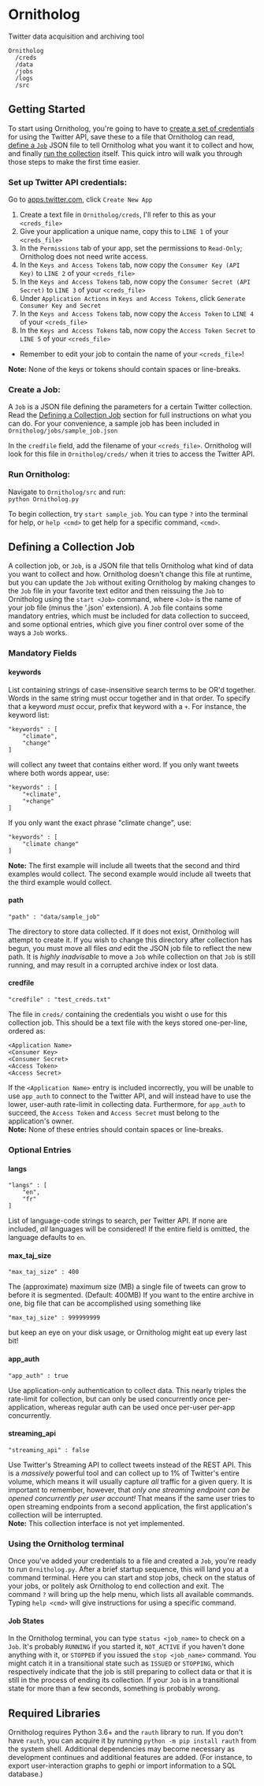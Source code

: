 # Ornitholog
Twitter data acquisition and archiving tool

```
Ornitholog
  /creds
  /data
  /jobs
  /logs
  /src
```

## Getting Started
To start using Ornitholog, you're going to have to [create a set of credentials](https://github.com/geofurb/Ornitholog#set-up-twitter-api-credentials) for using the Twitter API, save these to a file that Ornitholog can read, [define a `Job`](https://github.com/geofurb/Ornitholog#create-a-job) JSON file to tell Ornitholog what you want it to collect and how, and finally [run the collection](https://github.com/geofurb/Ornitholog#run-ornitholog) itself. This quick intro will walk you through those steps to make the first time easier.

### Set up Twitter API credentials:
Go to [apps.twitter.com](https://apps.twitter.com), click `Create New App`
1. Create a text file in `Ornitholog/creds`, I'll refer to this as your `<creds_file>`
2. Give your application a unique name, copy this to `LINE 1` of your `<creds_file>`
3. In the `Permissions` tab of your app, set the permissions to `Read-Only`; Ornitholog does not need write access.
4. In the `Keys and Access Tokens` tab, now copy the `Consumer Key (API Key)` to `LINE 2` of your `<creds_file>`
5. In the `Keys and Access Tokens` tab, now copy the `Consumer Secret (API Secret)` to `LINE 3` of your `<creds_file>`
6. Under `Application Actions` in `Keys and Access Tokens`, click `Generate Consumer Key and Secret`
7. In the `Keys and Access Tokens` tab, now copy the `Access Token` to `LINE 4` of your `<creds_file>`
8. In the `Keys and Access Tokens` tab, now copy the `Access Token Secret` to `LINE 5` of your `<creds_file>`
* Remember to edit your job to contain the name of your `<creds_file>`!


**Note:** None of the keys or tokens should contain spaces or line-breaks.



### Create a Job:
A `Job` is a JSON file defining the parameters for a certain Twitter collection. Read the [Defining a Collection Job](https://github.com/geofurb/Ornitholog#defining-a-collection-job) section for full instructions on what you can do. For your convenience, a sample job has been included in `Ornitholog/jobs/sample_job.json`  

In the `credfile` field, add the filename of your `<creds_file>`. Ornitholog will look for this file in `Ornitholog/creds/` when it tries to access the Twitter API.


### Run Ornitholog:
Navigate to `Ornitholog/src` and run:  
`python Ornitholog.py`

To begin collection, try `start sample_job`. You can type `?` into the terminal for help, or `help <cmd>` to get help for a specific command, `<cmd>`.


## Defining a Collection Job

A collection job, or `Job`, is a JSON file that tells Ornitholog what kind of data you want to collect and how. Ornitholog doesn't change this file at runtime, but you can update the `Job` without exiting Ornitholog by making changes to the `Job` file in your favorite text editor and then reissuing the `Job` to Ornitholog using the `start <Job>` command, where `<Job>` is the name of your job file (minus the '.json' extension). A `Job` file contains some mandatory entries, which must be included for data collection to succeed, and some optional entries, which give you finer control over some of the ways a `Job` works.

### Mandatory Fields
#### keywords
List containing strings of case-insensitive search terms to be OR'd together. Words in the same string must occur together and in that order. To specify that a keyword *must* occur, prefix that keyword with a `+`. For instance, the keyword list:
```
"keywords" : [
	"climate",
	"change"
]
```
will collect any tweet that contains either word. If you only want tweets where both words appear, use:
```
"keywords" : [
	"+climate",
	"+change"
]
```
If you only want the exact phrase "climate change", use:
```
"keywords" : [
	"climate change"
]
```
**Note:** The first example will include all tweets that the second and third examples would collect. The second example would include all tweets that the third example would collect.

#### path
```
"path" : "data/sample_job"
```
The directory to store data collected. If it does not exist, Ornitholog will attempt to create it. If you wish to change this directory after collection has begun, you must move all files *and* edit the JSON job file to reflect the new path. It is *highly inadvisable* to move a `Job` while collection on that `Job` is still running, and may result in a corrupted archive index or lost data.

#### credfile
```
"credfile" : "test_creds.txt"
```
The file in `creds/` containing the credentials you wisht o use for this collection job. This should be a text file with the keys stored one-per-line, ordered as:
```
<Application Name>
<Consumer Key>
<Consumer Secret>
<Access Token>
<Access Secret>
```
If the `<Application Name>` entry is included incorrectly, you will be unable to use `app_auth` to connect to the Twitter API, and will instead have to use the lower, user-auth rate-limit in collecting data. Furthermore, for `app_auth` to succeed, the `Access Token` and `Access Secret` must belong to the application's owner.    
**Note:** None of these entries should contain spaces or line-breaks.  

### Optional Entries
#### langs
```
"langs" : [
	"en",
	"fr"
]
```
List of language-code strings to search, per Twitter API. If none are included, *all* languages will be considered! If the entire field is omitted, the language defaults to `en`.

#### max_taj_size
```
"max_taj_size" : 400
```
The (approximate) maximum size (MB) a single file of tweets can grow to before it is segmented. (Default: 400MB) If you want to the entire archive in one, big file that can be accomplished using something like
```
"max_taj_size" : 999999999
```
but keep an eye on your disk usage, or Ornitholog might eat up every last bit!

#### app_auth
```
"app_auth" : true
```
Use application-only authentication to collect data. This nearly triples the rate-limit for collection, but can only be used concurrently once per-application, whereas regular auth can be used once per-user per-app concurrently.

#### streaming_api
```
"streaming_api" : false
``` 
Use Twitter's Streaming API to collect tweets instead of the REST API. This is a *massively* powerful tool and can collect up to 1% of Twitter's entire volume, which means it will usually capture *all* traffic for a given query. It is important to remember, however, that *only one streaming endpoint can be opened concurrently per user account!* That means if the same user tries to open streaming endpoints from a second application, the first application's collection will be interrupted.  
**Note:** This collection interface is not yet implemented.


### Using the Ornitholog terminal
Once you've added your credentials to a file and created a `Job`, you're ready to run `Ornitholog.py`. After a brief startup sequence, this will land you at a command terminal. Here you can start and stop jobs, check on the status of your jobs, or politely ask Ornitholog to end collection and exit. The command `?` will bring up the help menu, which lists all available commands. Typing `help <cmd>` will give instructions for using a specific command.

#### Job States
In the Ornitholog terminal, you can type `status <job_name>` to check on a `Job`. It's probably `RUNNING` if you started it, `NOT_ACTIVE` if you haven't done anything with it, or `STOPPED` if you issued the `stop <job_name>` command. You might catch it in a transitional state such as `ISSUED` or `STOPPING`, which respectively indicate that the job is still preparing to collect data or that it is still in the process of ending its collection. If your `Job` is in a transitional state for more than a few seconds, something is probably wrong.

## Required Libraries
Ornitholog requires Python 3.6+ and the `rauth` library to run. If you don't have `rauth`, you can acquire it by running `python -m pip install rauth` from the system shell. Additional dependencies may become necessary as development continues and additional features are added. (For instance, to export user-interaction graphs to gephi or import information to a SQL database.)


